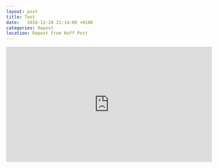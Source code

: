 ```yaml
---
layout: post
title: Test
date:   2016-12-28 21:14:00 +0100
categories: Repost
location: Repost From Huff Post
---
```

<iframe width="560" height="315" src="https://www.youtube.com/embed/BO3XLE_eRPk" frameborder="0" allowfullscreen></iframe>
